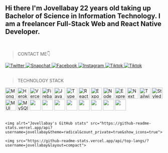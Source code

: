 ## Hi there I'm Jovellabay 22 years old taking up Bachelor of Science in Information Technology. I am a freelancer Full-Stack Web and React Native Developer.

<!-- #### You can [visit my Portfolio👉](https://jovellabay.vercel.app/) -->

<br>

> CONTACT ME👇

<div>
    <a href="https://twitter.com/dodonglabs">
        <img alt="Twitter" src="https://img.shields.io/badge/Twitter-1DA1F2?style=for-the-badge&logo=twitter&logoColor=white">
    </a>
    <a href="">
        <img alt="Snapchat" src="https://img.shields.io/badge/Snapchat-FFFC00?style=for-the-badge&logo=snapchat&logoColor=white">
    </a>
    <a href="http://www.m.me/jovel.labay/">
        <img alt="Facebook" src="https://img.shields.io/badge/Messenger-00B2FF?style=for-the-badge&logo=messenger&logoColor=white">
    </a>
    <a href="https://www.instagram.com/dodonglabs/">
        <img alt="Instagram" src="https://img.shields.io/badge/Instagram-E4405F?style=for-the-badge&logo=instagram&logoColor=white">
    </a>
        <a href="">
        <img alt="Tiktok" src="https://img.shields.io/badge/TikTok-000000?style=for-the-badge&logo=tiktok&logoColor=white">
    </a>
    </a>
        <a href="mailto:jovellabay@gmail.com">
        <img alt="Tiktok" src="https://img.shields.io/badge/Gmail-D14836?style=for-the-badge&logo=gmail&logoColor=white">
    </a>
</div>

<br>

> TECHNOLOGY STACK

<div>
    <img alt="MongoDB" src="https://img.shields.io/badge/MongoDB-%234ea94b.svg?style=for-the-badge&logo=mongodb&logoColor=white" height="35">
    <img alt="Heroku" src="https://img.shields.io/badge/heroku-%23430098.svg?style=for-the-badge&logo=heroku&logoColor=white" height="35">
    <img alt="Vercel" src="https://img.shields.io/badge/vercel-%23000000.svg?style=for-the-badge&logo=vercel&logoColor=white" height="35">
    <img alt="Firebase" src="https://img.shields.io/badge/firebase-%23039BE5.svg?style=for-the-badge&logo=firebase" height="35">
    <img alt="JavaScript" src="https://img.shields.io/badge/javascript-%23323330.svg?style=for-the-badge&logo=javascript&logoColor=%23F7DF1E" height="35">
    <img alt="TypeScript" src="https://img.shields.io/badge/typescript-%23007ACC.svg?style=for-the-badge&logo=typescript&logoColor=white" height="35">
    <img alt="React" src="https://img.shields.io/badge/react-%2320232a.svg?style=for-the-badge&logo=react&logoColor=%2361DAFB" height="35">
    <img alt="Expo" src="https://img.shields.io/badge/expo-1C1E24?style=for-the-badge&logo=expo&logoColor=#D04A37" height="35">
    <img alt="NodeJS" src="https://img.shields.io/badge/node.js-6DA55F?style=for-the-badge&logo=node.js&logoColor=white" height="35">
    <img alt="Express" src="https://img.shields.io/badge/express.js-%23404d59.svg?style=for-the-badge&logo=express&logoColor=%2361DAFB" height="35">
    <img alt="Next JS" src="https://img.shields.io/badge/Next-black?style=for-the-badge&logo=next.js&logoColor=white" height="35">
    <img alt="TailwindCSS" src="https://img.shields.io/badge/tailwindcss-%2338B2AC.svg?style=for-the-badge&logo=tailwind-css&logoColor=white" height="35">
    <img alt="Styled Components" src="https://img.shields.io/badge/styled--components-DB7093?style=for-the-badge&logo=styled-components&logoColor=white" height="35">
    <img alt="MUI" src="https://img.shields.io/badge/MUI-%230081CB.svg?style=for-the-badge&logo=material-ui&logoColor=white" height="35">
    <img alt="MySQl" src="https://img.shields.io/badge/mysql-%2300f.svg?style=for-the-badge&logo=mysql&logoColor=white" height="35">
    <img alt="" src="" height="35">
    <img alt="" src="" height="35">
    <img alt="" src="" height="35">
    <img alt="" src="" height="35">
    <img alt="" src="" height="35">
    <img alt="" src="" height="35">
    <img alt="" src="" height="35">
    <img alt="" src="" height="35">
</div>

<br>

<div>
<!--     <a href="https://app.daily.dev/Jovel">
        <img src="https://api.daily.dev/devcards/971fc8d8e1df468ca47fb087a70e4551.png?r=gpo" width="400" alt="jovellabay's Dev Card"/>
    </a> -->
    
    <img alrt="Jovellabay's GitHub stats" src="https://github-readme-stats.vercel.app/api?username=jovellabay&theme=radical&count_private=true&show_icons=true">

    <img src="https://github-readme-stats.vercel.app/api/top-langs/?username=jovellabay&layout=compact">

</div>
